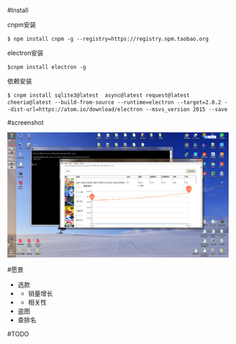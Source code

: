 #Install

cnpm安装

	$ npm install cnpm -g --registry=https://registry.npm.taobao.org
	
electron安装

	$cnpm install electron -g	
	
依赖安装

	$ cnpm install sqlite3@latest  async@latest request@latest cheerio@latest --build-from-source --runtime=electron --target=2.0.2 --dist-url=https://atom.io/download/electron --msvs_version 2015 --save

#screenshot

![screenshot](/screenshot/1.jpg)


#愿景
*	选款 
*	*	销量增长 
*	*	相关性
*	盗图
*	查排名

#TODO



